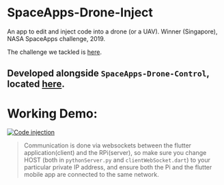 # SpaceApps-Drone-Inject
An app to edit and inject code into a drone (or a UAV).  Winner (Singapore), NASA SpaceApps challenge, 2019.

The challenge we tackled is [here](https://2019.spaceappschallenge.org/challenges/planets-near-and-far/out-world/details).

## Developed alongside `SpaceApps-Drone-Control`, located [here](https://github.com/RohanGautam/SpaceApps-Drone-Control).

# Working Demo:
[![Code injection](https://i.ibb.co/yWmXMQy/https-i-ytimg-com-vi-o-E0-ZFWDUZx-Q-maxresdefault.jpg)](https://www.youtube.com/watch?v=oE0ZFWDUZxQ&feature=youtu.be "Code injection")

> Communication is done via websockets between the flutter application(client) and the RPi(server), so make sure you change HOST (both in `pythonServer.py` and `clientWebSocket.dart`) to your particular private IP address, and ensure both the Pi and the flutter mobile app are connected to the same network.